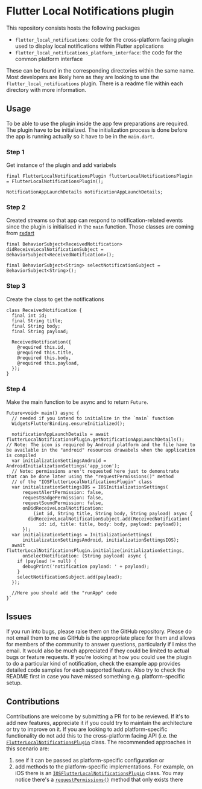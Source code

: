 # Flutter Local Notifications plugin

This repository consists hosts the following packages

- `flutter_local_notifications`: code for the cross-platform facing plugin used to display local notifications within Flutter applications
- `flutter_local_notifications_platform_interface`: the code for the common platform interface

These can be found in the corresponding directories within the same name. Most developers are likely here as they are looking to use the `flutter_local_notifications` plugin. There is a readme file within each directory with more information.

## Usage
To be able to use the plugin inside the app few preparations are required.
The plugin have to be initialized.
The initialization process is done before the app is running actually so it have to be in the `main.dart`.


### Step 1
Get instance of the plugin and add variabels

`final FlutterLocalNotificationsPlugin flutterLocalNotificationsPlugin = FlutterLocalNotificationsPlugin();`

`NotificationAppLaunchDetails notificationAppLaunchDetails;`

### Step 2
Created streams so that app can respond to notification-related events since the plugin is initialised in the `main` function.
Those classes are coming from [rxdart](https://pub.dev/packages/rxdart)

`final BehaviorSubject<ReceivedNotification> didReceiveLocalNotificationSubject = BehaviorSubject<ReceivedNotification>();`

`final BehaviorSubject<String> selectNotificationSubject = BehaviorSubject<String>();`

### Step 3 
Create the class to get the notifications

    class ReceivedNotification {
      final int id;
      final String title;
      final String body;
      final String payload;
    
      ReceivedNotification({
        @required this.id,
        @required this.title,
        @required this.body,
        @required this.payload,
      });
    }


### Step 4
Make the main function to be async and to return `Future`.

	Future<void> main() async {
	  // needed if you intend to initialize in the `main` function
	  WidgetsFlutterBinding.ensureInitialized();

	  notificationAppLaunchDetails = await flutterLocalNotificationsPlugin.getNotificationAppLaunchDetails();
    // Note: The icon is required by Android platform and the file have to be available in the "android" resources drawabels when the application is compiled
	  var initializationSettingsAndroid = AndroidInitializationSettings('app_icon');
	  // Note: permissions aren't requested here just to demonstrate 	that can be done later using the "requestPermissions()" method
	  // of the "IOSFlutterLocalNotificationsPlugin" class
	  var initializationSettingsIOS = IOSInitializationSettings(
	      requestAlertPermission: false,
	      requestBadgePermission: false,
	      requestSoundPermission: false,
	      onDidReceiveLocalNotification:
	          (int id, String title, String body, String payload) async {
	        didReceiveLocalNotificationSubject.add(ReceivedNotification(
	            id: id, title: title, body: body, payload: payload));
	      });
	  var initializationSettings = InitializationSettings(
	      initializationSettingsAndroid, initializationSettingsIOS);
	  await flutterLocalNotificationsPlugin.initialize(initializationSettings,
	      onSelectNotification: (String payload) async {
	    if (payload != null) {
	      debugPrint('notification payload: ' + payload);
	    }
	    selectNotificationSubject.add(payload);
	  });
	  
	  //Here you should add the "runApp" code
	}`

## Issues

If you run into bugs, please raise them on the GitHub repository. Please do not email them to me as GitHub is the appropriate place for them and allows for members of the community to answer questions, particularly if I miss the email. It would also be much appreciated if they could be limited to actual bugs or feature requests. If you're looking at how you could use the plugin to do a particular kind of notification, check the example app provides detailed code samples for each supported feature. Also try to check the README first in case you have missed something e.g. platform-specific setup.

## Contributions

Contributions are welcome by submitting a PR for to be reviewed. If it's to add new features, appreciate it if you could try to maintain the architecture or try to improve on it. If you are looking to add platform-specific functionality do not add this to the cross-platform facing API (i.e. the [`FlutterLocalNotificationsPlugin`](https://pub.dev/documentation/flutter_local_notifications/latest/flutter_local_notifications/FlutterLocalNotificationsPlugin-class.html) class. The recommended approaches in this scenario are:

1. see if it can be passed as platform-specific configuration or
2. add methods to the platform-specific implementations. For example, on iOS there is an [`IOSFlutterLocalNotificationsPlugin`](https://pub.dev/documentation/flutter_local_notifications/latest/flutter_local_notifications/IOSFlutterLocalNotificationsPlugin-class.html) class. You may notice there's a [`requestPermissions()`](https://pub.dev/documentation/flutter_local_notifications/latest/flutter_local_notifications/IOSFlutterLocalNotificationsPlugin/requestPermissions.html) method that only exists there

